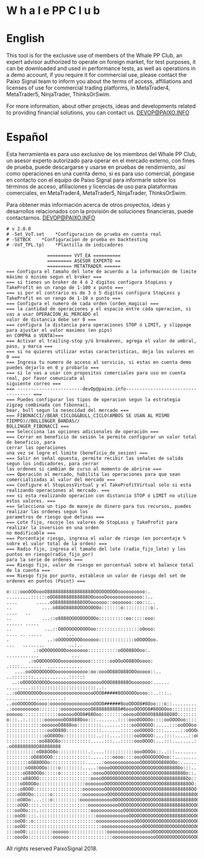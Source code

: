 # W h a l e PP C l u b

# English
This tool is for the exclusive use of members of the Whale PP Club, an expert advisor authorized to operate on foreign market, for test purposes, it can be downloaded and used in performance tests, as well as operations in a demo account, if you require it for commercial use, please contact the Paixo Signal team to inform you about the terms of access, affiliations and licenses of use for commercial trading platforms, in MetaTrader4, MetaTrader5, NinjaTrader, ThinksOrSwim.

For more information, about other projects, ideas and developments related to providing financial solutions, you can contact us.
DEVOP@PAIXO.INFO  

# Español
Esta herramienta es para uso exclusivo de los miembros del Whale PP Club, un asesor experto autorizado para operar en el mercado externo, con fines de prueba, puede descargarse y usarse en pruebas de rendimiento, así como operaciones en una cuenta demo, si es para uso comercial, póngase en contacto con el equipo de Paixo Signal para informarle sobre los términos de acceso, afiliaciones y licencias de uso para plataformas comerciales, en MetaTrader4, MetaTrader5, NinjaTrader, ThinksOrSwim.

Para obtener más información acerca de otros proyectos, ideas y desarrollos relacionados con la provisión de soluciones financieras, puede contactarnos.
DEVOP@PAIXO.INFO

    # v 2.0.0
    # -Set_VoT.set    *Configuracion de prueba en cuenta real
    # -SETBCK    *Configuracion de prueba en backtesting
    # -VoT_TPL.tpl    *Plantilla de indicadores

                   ========= VVT_EA ==========
                   ========= ASESOR EXPERTO ==
                   ========= METATRADER ======
    === Configura el tamaño del lote de acuerdo a la información de limite máximo ó minimo segun el broker ===
    === si tienes un broker de 4 ó 2 digitos configura StopLoss y TakeProfit en un rango de 1-100 x punto ===
    === si por el contrario es de 3 ó 5 digitos configura StopLoss y TakeProfit en un rango de 1-10 x punto ===
    === Configura el numero de cada orden (orden_magica) ===
    === la cantidad de operaciones y el espacio entre cada operacion, si vas a usar OPERACION_AL_MERCADO el 
    valor de distancia debe ser 0 ===
    === configura la distancia para operaciones STOP ó LIMIT, y slippage para ajustar el valor maximos (en pips)
    en COMPRA o VENTA)===
    === Activar el trailing-stop y/ó breakeven, agrega el valor de umbral, paso, y marca ===
    === si no quieres utilizar estas caracteristicas, deja los valores en 0 ===
    === Ingresa tu numero de acceso al servicio, si estas en cuenta demo puedes dejarlo en 0 y probarlo ===
    === si lo vas a usar con propositos comerciales para uso en cuenta real, por favor comunicate al 
    siguiente correo ===
    === ------------------------devOp@paixo.info----------------------------------- ===
    === Puedes configurar los tipos de operacion segun la estrategia zigzag combinada con fibonnaci, 
    bear, bull segun la nesecidad del mercado ===
    === FIBONACCI//BEAR_CICLO&&BULL_CICLO(AMBOS SE USAN AL MISMO TIEMPO)//BOLLINGER_BANDAS//
    BOLLINGER_FIBONACCI ===    
    === Selecciona las opciones adicionales de operación ===
    === Cerrar en beneficio de sesión le permite configurar un valor total de beneficio, para 
    cerrar las operaciones
    una vez se logre el limite (beneficio_de_sesion) ===
    === Salir en señal opuesta, permite recibir las señales de salida segun los indicadores, para cerrar 
    las ordenes si cambian de curso al momento de abrirse ===
    === Operación al mercado, habilita las operaciones para que sean comercializadas al valor del mercado ===
    === Configure el StopLossVirtual y el TakeProfitVirtual solo si esta realizando operaciones al mercado. ===
    === si esta realizando operacion con distancia STOP ó LIMIT no utilize estos valores. ===
    === Selecciona un tipo de manejo de dinero para tus recursos, puedes realizar las ordenes segun los 
    parametros de riesgo que definas ===
    === Lote fijo, recoje los valores de StopLoss y TakeProfit para realizar la inversion en una orden 
    no modificable ===
    === Porcentaje riesgo, ingresa el valor de riesgo (en porcentaje % sobre el valor total de la orden) ===
    === Radio fijo, ingresa el tamaño del lote (radio_fijo_lote) y los puntos en riesgo(radio_fijo_por) 
    para la serie de ordenes ===
    === Riesgo fijo, valor de riesgo en porcentual sobre el balance total de la cuenta ===
    === Riesgo fijo por punto, establece un valor de riesgo del set de ordenes en puntos (Point) ===

    o::::oooOOOoooO88888888888888888OOOOOOOOOoooooooooo:.                                                 
    .........::::::oOO888888888888OOooooOooooooooooooo::..                                                
    ....       .....oO8888888888OOOoooooo::ooooooo::oo:::..                                               
    ..           ....o888O8888OOOOOOOOo:::::::o::::::::::o:.                    ....   ..                 
    ..           ...::o8888OOOOOOOOOOo::::::::::oo:::::ooo:                    ...... .....               
    ..            ...::O8OOOOOOOOOOoo::::::::::::::::oOooo:                   .... .. .....         ...   
    .              ..:oOOOOOOOOOoooooo:::::::::::::oOOOOOoo.                 ...   ........         ..:.. 
              .:oOOOOOOOOOoooooooo:::::::::::oOOO88OOoo:.                  ............            ...
            .:oOOOOOOOOOooooooooooo:::::::ooOOoOO88OOoooo:                .::::........  .............
       ....ooOOOOOOOOOoooooooooooo:oo:oooOO88O888OOOooooo::..            ..::::::::.............::::::
      ..:oOOOOOOOOOOoooooooooooooooooooOOOO888888Oooooooo:...... .........::::::::::::::::::::::::..:.
    ..:oOOOOOOOOOoooooooooooooooooooOOO8#####8OOOOOOoooo::..:::..               .....................:
    ..ooOOOOOOOoooo:ooooooooooooooooOOO8######8ooOOOO8#8Ooo:::o::.............:::::::::::::::::.......::
    .:oooooooooo::::::::oooooooooooO8888888888#8oooOOOOO8#88OOOoo::::::::::::::.::ooooooooooooo:::::.....:
    oooooo:::::::::::::ooooooOOO8#88Ooo::::::::oooooOOOOOO888888O8O::::::::::::oOO888OOOOOOOOOooo:::::::oo
    o:::..:.::::::oooooooOO8888Ooo:::........::::oooOOOOOo::::ooOOOOoo:::::::::..ooOOO8888888888OOoO88888O
    :::::::::::::ooooooO8888oo:::::::::.......::::ooOOOOOO:.....:::ooOOOoo::::......:oOO88888888888888Oooo
    :::::::::::::::ooOO88O:::::::::::::.......:::::ooOOOOO::::......::oOOOo:oo:.......:oO8888888888888888O
    ::::::::::::::oOO8OOo::::::::::::..:::....:::::ooOOOOO:...::::.....::oOOOo:........:O88888888OO888888O
    ::::::::::::oo88OO8o:::::::::::.....:::...:::::oooOOOO:...:::........::oOOOo:...  .oO8888888OO88888888
    :::::::::::oO88OO8o:::::::::::.:....:::::::::::oooOOOOo::..:::.........::o88OOo:.:oO88888888O888888888
    :::::::::oO88OOOO::::::::::::::.....:::oooo::::oooOOOOOOOOoo::...........:oO88O::O88OOoooooOO888888888
    ::::::::oO88OOOo:::::::::::::......:oooooooooooooOOOOOOOO888OOo:...........:OOOooOOOOOOOOO88OO88888888
    :::::::oO88OOOo::::o::::::::.....:ooooOOOOOOOOOOOOOOOOOOOO88888Oo:::........:oO8OOOOOOOOOoooo:oOO8888o
    ::::::oO88OOOo:::::o::::::::::.:ooooOOOOOOOOOOOOOOOOOOOOOO8888888Oo::........:o88oo:::::::::..::oO888:
    ::::::o88OOO:::::::::::::::::::ooooOOOOOOOOOOOOOOOOOOOOOOO88888888Oo:::.......:O88o::::.:::....:oOO8O:
    :::::oO8OO8o:::::::::::::::::oooooooOOOOOOOOOOOOOOOOOOOOOO888888888OO:::.......:o8O:::::O888o:.:oOOOo:
    :::::o8OOO::::::::::::::::::ooooooooOOOOOOOOOOOOOOOOOOOOO88888888888OO::........:o8O:::::o8#O::oO8O:::
    ::::oO8OOo::::::o:::::::::::oooooooooOOOOOOOOOOOOOOOOOOOO888888888888OO::........:88o::::::ooOO88o::o:
    ::::oO8Oo:...:::o::::::::::ooooooooooooOOOOOOOOOOOOOOOOOO888888888888OOo:........:O8OOoooOO88OOo:::oo:
    ::::oOOO::::.:::::::::::::::::oooooooooooOOOOOOOOOOOOOOOO8888888888OOOOO:.........oO8OOOOOOoo::::::o::
    :::ooOOo:::.:::::::::::::::::::ooooooooooooOOOOOOOOOOOOOOOO88888888OOOOOo:........oO8:::::::::::::oo::
    :::ooOO::::.:::::::::::::::::::::ooooooooooooOOOOOOOOOOOOOOO888888OOOOOOO:........:O8o:::::::::::ooOO8
    :::ooOO::o:::::::::::::::::::::::ooooooooooooooOOOOOOOOOOOOOOOO88OOOOOOOOo........:O#Ooo::oooooOOO8OOo
    :::ooOO::::::::::::::::::::::::::::oooooooooooooooOOOOOOOOOOOOOOOOOOOOOOOOooOOoo:.:8#88OOOOOO8888OOooo
    :::ooOO::::::::::oooooo::::::::::::::ooooooooooooooooOOOOOOOOOOOOOOOOOOOOOOOO888Ooo8#8##OOOOOOOOOOo:::
    :::oooOo:::::::::oooooo::::::::::::::::ooooooooooooooooOOOOOOOOOOOOOOOOOOOOOO8888OO8#8#8OooooOOOo::ooo
All rights reserved PaixoSignal 2018.
